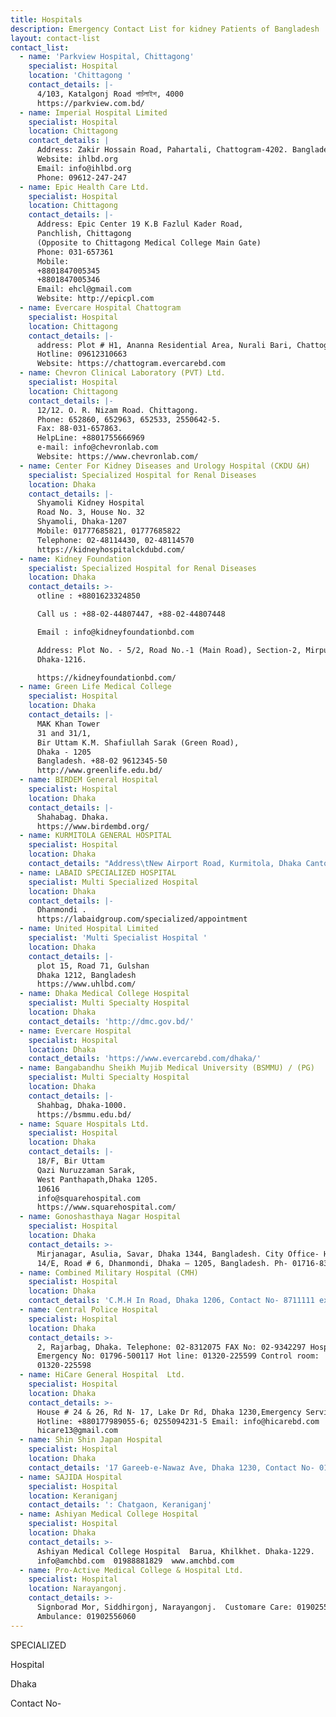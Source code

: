 ```yaml
---
title: Hospitals
description: Emergency Contact List for kidney Patients of Bangladesh
layout: contact-list
contact_list:
  - name: 'Parkview Hospital, Chittagong'
    specialist: Hospital
    location: 'Chittagong '
    contact_details: |-
      4/103, Katalgonj Road পাচঁলাইশ, 4000
      https://parkview.com.bd/
  - name: Imperial Hospital Limited
    specialist: Hospital
    location: Chittagong
    contact_details: |
      Address: Zakir Hossain Road, Pahartali, Chattogram-4202. Bangladesh
      Website: ihlbd.org
      Email: info@ihlbd.org
      Phone: 09612-247-247
  - name: Epic Health Care Ltd.
    specialist: Hospital
    location: Chittagong
    contact_details: |-
      Address: Epic Center 19 K.B Fazlul Kader Road, 
      Panchlish, Chittagong 
      (Opposite to Chittagong Medical College Main Gate)
      Phone: 031-657361
      Mobile:
      +8801847005345
      +8801847005346
      Email: ehcl@gmail.com
      Website: http://epicpl.com
  - name: Evercare Hospital Chattogram
    specialist: Hospital
    location: Chittagong
    contact_details: |-
      address: Plot # H1, Ananna Residential Area, Nurali Bari, Chattogram-4337
      Hotline: 09612310663 
      Website: https://chattogram.evercarebd.com
  - name: Chevron Clinical Laboratory (PVT) Ltd.
    specialist: Hospital
    location: Chittagong
    contact_details: |-
      12/12. O. R. Nizam Road. Chittagong.
      Phone: 652860, 652963, 652533, 2550642-5.
      Fax: 88-031-657863.
      HelpLine: +8801755666969
      e-mail: info@chevronlab.com
      Website: https://www.chevronlab.com/
  - name: Center For Kidney Diseases and Urology Hospital (CKDU &H)
    specialist: Specialized Hospital for Renal Diseases
    location: Dhaka
    contact_details: |-
      Shyamoli Kidney Hospital
      Road No. 3, House No. 32
      Shyamoli, Dhaka-1207
      Mobile: 01777685821, 01777685822
      Telephone: 02-48114430, 02-48114570
      https://kidneyhospitalckdubd.com/
  - name: Kidney Foundation
    specialist: Specialized Hospital for Renal Diseases
    location: Dhaka
    contact_details: >-
      otline : +8801623324850

      Call us : +88-02-44807447, +88-02-44807448

      Email : info@kidneyfoundationbd.com

      Address: Plot No. - 5/2, Road No.-1 (Main Road), Section-2, Mirpur,
      Dhaka-1216.

      https://kidneyfoundationbd.com/
  - name: Green Life Medical College
    specialist: Hospital
    location: Dhaka
    contact_details: |-
      MAK Khan Tower
      31 and 31/1,
      Bir Uttam K.M. Shafiullah Sarak (Green Road),
      Dhaka - 1205
      Bangladesh. +88-02 9612345-50
      http://www.greenlife.edu.bd/
  - name: BIRDEM General Hospital
    specialist: Hospital
    location: Dhaka
    contact_details: |-
      Shahabag. Dhaka.
      https://www.birdembd.org/
  - name: KURMITOLA GENERAL HOSPITAL
    specialist: Hospital
    location: Dhaka
    contact_details: "Address\tNew Airport Road, Kurmitola, Dhaka Cantonment, Dhaka-1206.E-mail\tkurmitola500bed@hospi.dghs.gov.bd , info@kgh.gov.bd\nweb site\twww.kgh.gov.bd"
  - name: LABAID SPECIALIZED HOSPITAL
    specialist: Multi Specialized Hospital
    location: Dhaka
    contact_details: |-
      Dhanmondi .
      https://labaidgroup.com/specialized/appointment
  - name: United Hospital Limited
    specialist: 'Multi Specialist Hospital '
    location: Dhaka
    contact_details: |-
      plot 15, Road 71, Gulshan
      Dhaka 1212, Bangladesh
      https://www.uhlbd.com/
  - name: Dhaka Medical College Hospital
    specialist: Multi Specialty Hospital
    location: Dhaka
    contact_details: 'http://dmc.gov.bd/'
  - name: Evercare Hospital
    specialist: Hospital
    location: Dhaka
    contact_details: 'https://www.evercarebd.com/dhaka/'
  - name: Bangabandhu Sheikh Mujib Medical University (BSMMU) / (PG)
    specialist: Multi Specialty Hospital
    location: Dhaka
    contact_details: |-
      Shahbag, Dhaka-1000.
      https://bsmmu.edu.bd/
  - name: Square Hospitals Ltd.
    specialist: Hospital
    location: Dhaka
    contact_details: |-
      18/F, Bir Uttam
      Qazi Nuruzzaman Sarak,
      West Panthapath,Dhaka 1205.
      10616
      info@squarehospital.com
      https://www.squarehospital.com/
  - name: Gonoshasthaya Nagar Hospital
    specialist: Hospital
    location: Dhaka
    contact_details: >-
      Mirjanagar, Asulia, Savar, Dhaka 1344, Bangladesh. City Office- House #
      14/E, Road # 6, Dhanmondi, Dhaka – 1205, Bangladesh. Ph- 01716-838078
  - name: Combined Military Hospital (CMH)
    specialist: Hospital
    location: Dhaka
    contact_details: 'C.M.H In Road, Dhaka 1206, Contact No- 8711111 extension 17, 01724579521'
  - name: Central Police Hospital
    specialist: Hospital
    location: Dhaka
    contact_details: >-
      2, Rajarbag, Dhaka. Telephone: 02-8312075 FAX No: 02-9342297 Hospital
      Emergency No: 01796-500117 Hot line: 01320-225599 Control room:
      01320-225598
  - name: HiCare General Hospital  Ltd.
    specialist: Hospital
    location: Dhaka
    contact_details: >-
      House # 24 & 26, Rd N- 17, Lake Dr Rd, Dhaka 1230,Emergency Service
      Hotline: +880177989055-6; 0255094231-5 Email: info@hicarebd.com
      hicare13@gmail.com
  - name: Shin Shin Japan Hospital
    specialist: Hospital
    location: Dhaka
    contact_details: '17 Gareeb-e-Nawaz Ave, Dhaka 1230, Contact No- 01929-478565'
  - name: SAJIDA Hospital
    specialist: Hospital
    location: Keraniganj
    contact_details: ': Chatgaon, Keraniganj'
  - name: Ashiyan Medical College Hospital
    specialist: Hospital
    location: Dhaka
    contact_details: >-
      Ashiyan Medical College Hospital  Barua, Khilkhet. Dhaka-1229. 
      info@amchbd.com  01988881829  www.amchbd.com
  - name: Pro-Active Medical College & Hospital Ltd.
    specialist: Hospital
    location: Narayangonj.
    contact_details: >-
      Signborad Mor, Siddhirgonj, Narayangonj.  Customare Care: 01902556070 
      Ambulance: 01902556060
---
```


SPECIALIZED

Hospital

Dhaka

Contact No-
